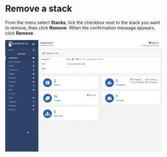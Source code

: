 # Remove a stack

From the menu select **Stacks**, tick the checkbox next to the stack you want to remove, then click **Remove**. When the confirmation message appears, click **Remove**.

![](../../../.gitbook/assets/stacks-remove-1.gif)


